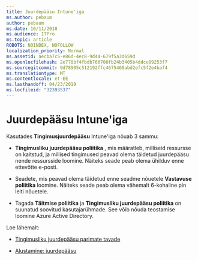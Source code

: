 ```yaml
---
title: Juurdepääsu Intune'iga
ms.author: pebaum
author: pebaum
ms.date: 10/11/2018
ms.audience: ITPro
ms.topic: article
ROBOTS: NOINDEX, NOFOLLOW
localization_priority: Normal
ms.assetid: aecba7c5-e86d-4ec8-9d44-679f5a3d659d
ms.openlocfilehash: 2e778bf4fbdb766700fb24b3405b4ddce89253f7
ms.sourcegitcommit: 9d78905c512192ffc4675468abd2efc5f2e4baf4
ms.translationtype: MT
ms.contentlocale: et-EE
ms.lasthandoff: 04/23/2019
ms.locfileid: "32393537"
---
```

# <a name="conditional-access-with-intune"></a>Juurdepääsu Intune'iga

Kasutades **Tingimusjuurdepääsu** Intune'iga nõuab 3 sammu: 
  
- **Tingimusliku juurdepääsu poliitika** , mis määratleb, milliseid ressursse on kaitstud, ja millised tingimused peavad olema täidetud juurdepääsu nende ressursside loomine. Näiteks seade peab olema ühilduv enne ettevõtte e-posti. 
    
- Seadete, mis peavad olema täidetud enne seadme nõuetele **Vastavuse poliitika** loomine. Näiteks seade peab olema vähemalt 6-kohaline pin leiti nõuetele. 
    
- Tagada **Täitmise poliitika** ja **Tingimusliku juurdepääsu poliitika** on suunatud soovitud kasutajarühmade. See võib nõuda teostamise loomine Azure Active Directory. 
    
Loe lähemalt:
  
- [Tingimusliku juurdepääsu parimate tavade](https://docs.microsoft.com/azure/active-directory/conditional-access/best-practices)
    
- [Alustamine: juurdepääsu](https://docs.microsoft.com/azure/active-directory/active-directory-conditional-access-azure-portal-get-started)
    

